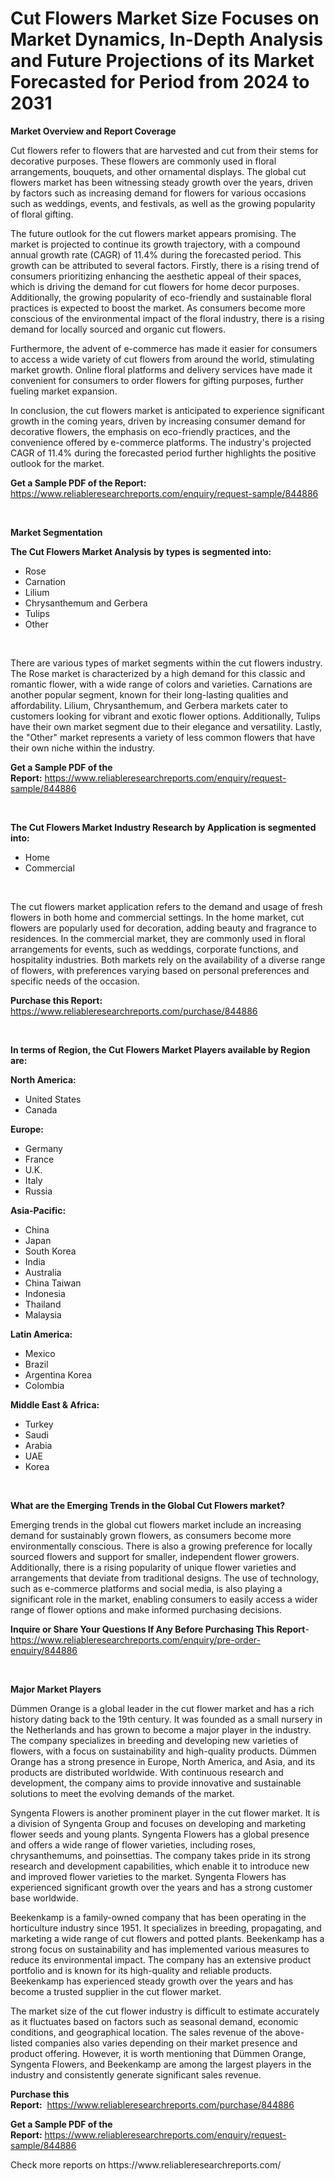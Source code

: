 <p><h1>Cut Flowers Market Size Focuses on Market Dynamics, In-Depth Analysis and Future Projections of its Market Forecasted for Period from 2024 to 2031</h1></p><p><strong>Market Overview and Report Coverage</strong></p>
<p><p>Cut flowers refer to flowers that are harvested and cut from their stems for decorative purposes. These flowers are commonly used in floral arrangements, bouquets, and other ornamental displays. The global cut flowers market has been witnessing steady growth over the years, driven by factors such as increasing demand for flowers for various occasions such as weddings, events, and festivals, as well as the growing popularity of floral gifting.</p><p>The future outlook for the cut flowers market appears promising. The market is projected to continue its growth trajectory, with a compound annual growth rate (CAGR) of 11.4% during the forecasted period. This growth can be attributed to several factors. Firstly, there is a rising trend of consumers prioritizing enhancing the aesthetic appeal of their spaces, which is driving the demand for cut flowers for home decor purposes. Additionally, the growing popularity of eco-friendly and sustainable floral practices is expected to boost the market. As consumers become more conscious of the environmental impact of the floral industry, there is a rising demand for locally sourced and organic cut flowers.</p><p>Furthermore, the advent of e-commerce has made it easier for consumers to access a wide variety of cut flowers from around the world, stimulating market growth. Online floral platforms and delivery services have made it convenient for consumers to order flowers for gifting purposes, further fueling market expansion.</p><p>In conclusion, the cut flowers market is anticipated to experience significant growth in the coming years, driven by increasing consumer demand for decorative flowers, the emphasis on eco-friendly practices, and the convenience offered by e-commerce platforms. The industry's projected CAGR of 11.4% during the forecasted period further highlights the positive outlook for the market.</p></p>
<p><strong>Get a Sample PDF of the Report:</strong> <a href="https://www.reliableresearchreports.com/enquiry/request-sample/844886">https://www.reliableresearchreports.com/enquiry/request-sample/844886</a></p>
<p>&nbsp;</p>
<p><strong>Market Segmentation</strong></p>
<p><strong>The Cut Flowers Market Analysis by types is segmented into:</strong></p>
<p><ul><li>Rose</li><li>Carnation</li><li>Lilium</li><li>Chrysanthemum and Gerbera</li><li>Tulips</li><li>Other</li></ul></p>
<p>&nbsp;</p>
<p><p>There are various types of market segments within the cut flowers industry. The Rose market is characterized by a high demand for this classic and romantic flower, with a wide range of colors and varieties. Carnations are another popular segment, known for their long-lasting qualities and affordability. Lilium, Chrysanthemum, and Gerbera markets cater to customers looking for vibrant and exotic flower options. Additionally, Tulips have their own market segment due to their elegance and versatility. Lastly, the "Other" market represents a variety of less common flowers that have their own niche within the industry.</p></p>
<p><strong>Get a Sample PDF of the Report:</strong>&nbsp;<a href="https://www.reliableresearchreports.com/enquiry/request-sample/844886">https://www.reliableresearchreports.com/enquiry/request-sample/844886</a></p>
<p>&nbsp;</p>
<p><strong>The Cut Flowers Market Industry Research by Application is segmented into:</strong></p>
<p><ul><li>Home</li><li>Commercial</li></ul></p>
<p>&nbsp;</p>
<p><p>The cut flowers market application refers to the demand and usage of fresh flowers in both home and commercial settings. In the home market, cut flowers are popularly used for decoration, adding beauty and fragrance to residences. In the commercial market, they are commonly used in floral arrangements for events, such as weddings, corporate functions, and hospitality industries. Both markets rely on the availability of a diverse range of flowers, with preferences varying based on personal preferences and specific needs of the occasion.</p></p>
<p><strong>Purchase this Report:</strong>&nbsp; <a href="https://www.reliableresearchreports.com/purchase/844886">https://www.reliableresearchreports.com/purchase/844886</a></p>
<p>&nbsp;</p>
<p><strong>In terms of Region, the Cut Flowers Market Players available by Region are:</strong></p>
<p>
    <p> <strong> North America: </strong>
        <ul>
            <li>United States</li>
            <li>Canada</li>
        </ul>
        </p> 
    <p> <strong> Europe: </strong>
        <ul>
            <li>Germany</li>
            <li>France</li>
            <li>U.K.</li>
            <li>Italy</li>
            <li>Russia</li>
        </ul>
        </p> 
    <p> <strong> Asia-Pacific: </strong>
        <ul>
            <li>China</li>
            <li>Japan</li>
            <li>South Korea</li>
            <li>India</li>
            <li>Australia</li>
            <li>China Taiwan</li>
            <li>Indonesia</li>
            <li>Thailand</li>
            <li>Malaysia</li>
        </ul>
        </p> 
    <p> <strong> Latin America: </strong>
        <ul>
            <li>Mexico</li>
            <li>Brazil</li>
            <li>Argentina Korea</li>
            <li>Colombia</li>
        </ul>
        </p> 
    <p> <strong> Middle East & Africa: </strong>
        <ul>
            <li>Turkey</li>
            <li>Saudi</li>
            <li>Arabia</li>
            <li>UAE</li>
            <li>Korea</li>
        </ul>
    </p>
    </p>
<p>&nbsp;</p>
<p><strong>What are the Emerging Trends in the Global Cut Flowers market?</strong></p>
<p><p>Emerging trends in the global cut flowers market include an increasing demand for sustainably grown flowers, as consumers become more environmentally conscious. There is also a growing preference for locally sourced flowers and support for smaller, independent flower growers. Additionally, there is a rising popularity of unique flower varieties and arrangements that deviate from traditional designs. The use of technology, such as e-commerce platforms and social media, is also playing a significant role in the market, enabling consumers to easily access a wider range of flower options and make informed purchasing decisions.</p></p>
<p><strong>Inquire or Share Your Questions If Any Before Purchasing This Report</strong>- <a href="https://www.reliableresearchreports.com/enquiry/pre-order-enquiry/844886">https://www.reliableresearchreports.com/enquiry/pre-order-enquiry/844886</a></p>
<p>&nbsp;</p>
<p><strong>Major Market Players</strong></p>
<p><p>Dümmen Orange is a global leader in the cut flower market and has a rich history dating back to the 19th century. It was founded as a small nursery in the Netherlands and has grown to become a major player in the industry. The company specializes in breeding and developing new varieties of flowers, with a focus on sustainability and high-quality products. Dümmen Orange has a strong presence in Europe, North America, and Asia, and its products are distributed worldwide. With continuous research and development, the company aims to provide innovative and sustainable solutions to meet the evolving demands of the market.</p><p>Syngenta Flowers is another prominent player in the cut flower market. It is a division of Syngenta Group and focuses on developing and marketing flower seeds and young plants. Syngenta Flowers has a global presence and offers a wide range of flower varieties, including roses, chrysanthemums, and poinsettias. The company takes pride in its strong research and development capabilities, which enable it to introduce new and improved flower varieties to the market. Syngenta Flowers has experienced significant growth over the years and has a strong customer base worldwide.</p><p>Beekenkamp is a family-owned company that has been operating in the horticulture industry since 1951. It specializes in breeding, propagating, and marketing a wide range of cut flowers and potted plants. Beekenkamp has a strong focus on sustainability and has implemented various measures to reduce its environmental impact. The company has an extensive product portfolio and is known for its high-quality and reliable products. Beekenkamp has experienced steady growth over the years and has become a trusted supplier in the cut flower market.</p><p>The market size of the cut flower industry is difficult to estimate accurately as it fluctuates based on factors such as seasonal demand, economic conditions, and geographical location. The sales revenue of the above-listed companies also varies depending on their market presence and product offering. However, it is worth mentioning that Dümmen Orange, Syngenta Flowers, and Beekenkamp are among the largest players in the industry and consistently generate significant sales revenue.</p></p>
<p><strong>Purchase this Report:</strong>&nbsp;&nbsp;<a href="https://www.reliableresearchreports.com/purchase/844886">https://www.reliableresearchreports.com/purchase/844886</a></p>
<p></p>
<p><strong>Get a Sample PDF of the Report:</strong>&nbsp;<a href="https://www.reliableresearchreports.com/enquiry/request-sample/844886">https://www.reliableresearchreports.com/enquiry/request-sample/844886</a></p>
<p>Check more reports on https://www.reliableresearchreports.com/</p>